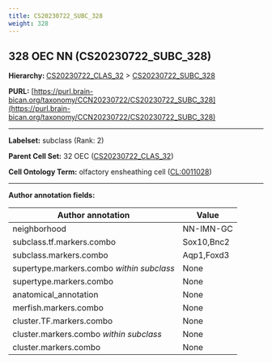```yaml
---
title: CS20230722_SUBC_328
weight: 328
---
```

## 328 OEC NN (CS20230722_SUBC_328)
<b>Hierarchy: </b>
[CS20230722_CLAS_32](../CS20230722_CLAS_32) >
[CS20230722_SUBC_328](../CS20230722_SUBC_328)

**PURL:** [https://purl.brain-bican.org/taxonomy/CCN20230722/CS20230722_SUBC_328](https://purl.brain-bican.org/taxonomy/CCN20230722/CS20230722_SUBC_328)

---


**Labelset:** subclass (Rank: 2)

**Parent Cell Set:** 32 OEC ([CS20230722_CLAS_32](../CS20230722_CLAS_32))



**Cell Ontology Term:**  olfactory ensheathing cell ([CL:0011028](https://www.ebi.ac.uk/ols/ontologies/cl/terms?obo_id=CL:0011028)) 

[MARKER GENES.]: #


---

[TRANSFERRED ANNOTATIONS.]: #


[AUTHOR ANNOTATION FIELDS.]: #


**Author annotation fields:**

| Author annotation | Value |
|-------------------|-------|
|neighborhood|NN-IMN-GC|
|subclass.tf.markers.combo|Sox10,Bnc2|
|subclass.markers.combo|Aqp1,Foxd3|
|supertype.markers.combo _within subclass_|None|
|supertype.markers.combo|None|
|anatomical_annotation|None|
|merfish.markers.combo|None|
|cluster.TF.markers.combo|None|
|cluster.markers.combo _within subclass_|None|
|cluster.markers.combo|None|
